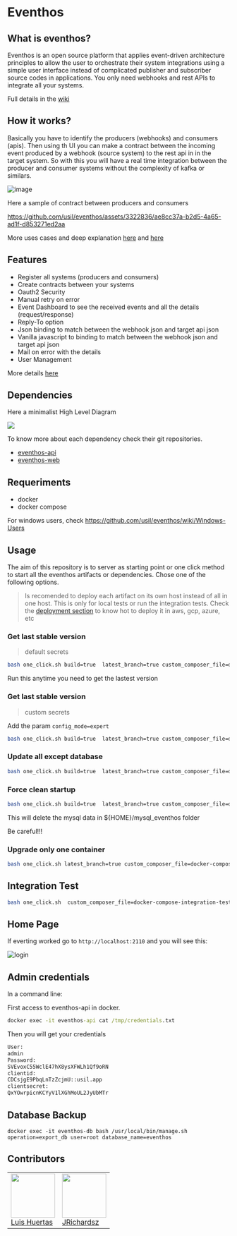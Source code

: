# Eventhos

## What is eventhos?

Eventhos is an open source platform that applies event-driven architecture principles to allow the user to orchestrate their system integrations using a simple user interface instead of complicated publisher and subscriber source codes in applications. You only need webhooks and rest APIs to integrate all your systems.

Full details in the [wiki](https://github.com/usil/eventhos/wiki)

## How it works?

Basically you have to identify the producers (webhooks) and consumers (apis). Then using th UI you can make a contract between the incoming event produced by a webhook (source system) to the rest api in in the target system. So with this you will have a real time integration between the producer and consumer systems without the complexity of kafka or similars.

![image](https://github.com/usil/eventhos/assets/3322836/2fafd3ab-5ad0-4cd8-a413-78caa15069a2)

Here a sample of contract between producers and consumers

https://github.com/usil/eventhos/assets/3322836/ae8cc37a-b2d5-4a65-ad1f-d853271ed2aa

More uses cases and deep explanation [here](https://github.com/usil/eventhos/wiki/Real-Use-Cases) and [here](https://github.com/usil/eventhos-web/wiki/SendEvent)

## Features

- Register all systems (producers and  consumers)
- Create contracts between your systems
- Oauth2 Security
- Manual retry  on error
- Event Dashboard to see the received events and all the details (request/response)
- Reply-To option
- Json binding to match between the webhook json and target api json
- Vanilla javascript to binding to match between the webhook json and target api json
- Mail on error with the details
- User Management

More details [here](https://github.com/usil/eventhos/wiki/Features)

## Dependencies

Here a minimalist High Level Diagram

![](https://www.planttext.com/api/plantuml/png/LOv13e0W30JlVGNXpXSCFp556Y11CBJgzyM3YhVjP9fTou9DzZL3eqMmX4oA3f9OUSOjAMIb-rrkO3hGm58RXiywoVsj3ZHu57J8f9u0eszQ2b7CD5R1MFiAxxkbullC2m00)

To know more about each dependency check their git repositories.

- [eventhos-api](https://github.com/usil/eventhos-api)
- [eventhos-web](https://github.com/usil/eventhos-web)


## Requeriments

- docker
- docker compose

For windows users, check https://github.com/usil/eventhos/wiki/Windows-Users

## Usage

The aim of this repository is to server as starting point or one click method to start all the eventhos artifacts or dependencies. Chose one of the following options.

> Is recomended to deploy each artifact on its own host instead of all in one host. This is only for local tests or run the integration tests. Check the [deployment section](https://github.com/usil/eventhos/wiki/Deployment) to know hot to deploy it in aws, gcp, azure, etc

### Get last stable version

> default secrets

```sh
bash one_click.sh build=true  latest_branch=true custom_composer_file=docker-compose.yml 
```

Run this anytime you need to get the lastest version

### Get last stable version

> custom secrets

Add the param `config_mode=expert`

```sh
bash one_click.sh build=true  latest_branch=true custom_composer_file=docker-compose.yml config_mode=expert 
```

### Update all except database

```sh
bash one_click.sh build=true  latest_branch=true custom_composer_file=docker-compose.yml skip_database=true
```

### Force clean startup

```sh
bash one_click.sh build=true  latest_branch=true custom_composer_file=docker-compose.yml force_clean_startup=true
```

This will delete the mysql data in ${HOME}/mysql_eventhos folder

Be careful!!!

###  Upgrade only one container

```sh
bash one_click.sh latest_branch=true custom_composer_file=docker-compose.yml service_to_update=eventhos-web operation=update
```

## Integration Test

```sh
bash one_click.sh  custom_composer_file=docker-compose-integration-tests.yml  build=true latest_branch=true
```

## Home Page

If everting worked go to `http://localhost:2110` and you will see this:

![login](https://i.ibb.co/51kZBTy/eventhos-login.jpg)

## Admin credentials

In a command line:

First access to eventhos-api in docker.

```cmd
docker exec -it eventhos-api cat /tmp/credentials.txt
```

Then you will get your credentials

```txt
User:
admin
Password:
SVEvoxC55WclE47hX8ysXFWLh1Qf9oRN
clientid:
CDCsjgE9PbqLnTzZcjmU::usil.app
clientsecret:
QxYOwrpicnKCYyV1lXGhMoUL2JyUbMTr
```

## Database Backup

```
docker exec -it eventhos-db bash /usr/local/bin/manage.sh operation=export_db user=root database_name=eventhos
```

## Contributors

<table>
  <tbody>
    <td>
      <img src="https://i.ibb.co/88Tp6n5/Recurso-7.png" width="100px;"/>
      <br />
      <label><a href="https://github.com/TacEtarip">Luis Huertas</a></label>
      <br />
    </td>
    <td>
      <img src="https://avatars0.githubusercontent.com/u/3322836?s=460&v=4" width="100px;"/>
      <br />
      <label><a href="http://jrichardsz.github.io/">JRichardsz</a></label>
      <br />
    </td>
  </tbody>
</table>